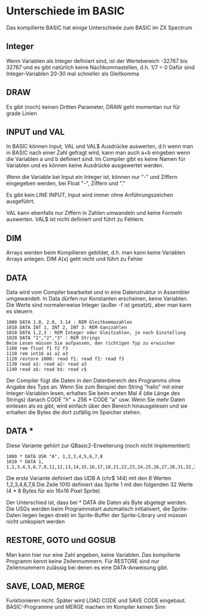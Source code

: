 # Unterschiede im BASIC
Das kompilierte BASIC hat einige Unterschiede zum BASIC im ZX Spectrum

## Integer
Wenn Variablen als Integer definiert sind, ist der Wertebereich -32767 bis 32767 und es gibt natürlich keine Nachkommastellen, d.h. 1/7 = 0
Dafür sind Integer-Variablen 20-30 mal schneller als Gleitkomma

## DRAW
Es gibt (noch) keinen Dritten Parameter, DRAW geht momentan nur für grade Linien

## INPUT und VAL
In BASIC können Input, VAL und VAL$ Ausdrücke auswerten, d.h wenn man in BASIC nach einer Zahl gefragt wird, kann man auch a+b eingeben wenn die Variablen a und b definiert sind.
Im Compiler gibt es keine Namen für Variablen und es können keine Ausdrücke ausgewertet werden.

Wenn die Variable bei Input ein Integer ist, können nur "-" und Ziffern eingegeben werden, bei Float "-", Ziffern und "."

Es gibt kein LINE INPUT, Input wird immer ohne Anführungszeichen ausgeführt.

VAL kann ebenfalls nur Ziffern in Zahlen umwandeln und keine Formeln auswerten.
VAL$ ist nicht definiert und führt zu Fehlern.

## DIM
Arrays werden beim Kompilieren gebildet, d.h. man kann keine Variablen Arrays anlegen. DIM A(x) geht nicht und führt zu Fehler

## DATA
Data wird vom Compiler bearbeitet und in eine Datenstruktur in Assembler umgewandelt. In Data dürfen nur Konstanten erscheinen, keine Variablen.
Die Werte sind normalerweise Integer (außer -f ist gesetzt), aber man kann es steuern
```
1000 DATA 1.0, 2.0, 3.14 : REM Gleitkommazahlen
1010 DATA INT 1, INT 2, INT 3: REM Ganzzahlen
1010 DATA 1,2,3 : REM Integer oder Gleitzahlen, je nach Einstellung
1020 DATA "1","2","3" : REM Strings
Beim Lesen müssen Sie aufpassen, den richtigen Typ zu erwischen
1100 rem float f1 f2 f3
1110 rem int16 a1 a2 a3
1120 restore 1000: read f1: read f2: read f3
1130 read a1: read a2: read a3
1140 read a$: read b$: read c$
```

Der Compiler fügt die Daten in den Datenbereich des Programms ohne Angabe des Typs an. Wenn Sie zum Beispiel den String "hallo" mit einer Integer-Variablen lesen, erhalten Sie beim ersten Mal 4 (die Länge des Strings) danach CODE "h" + 256 * CODE "a" usw.
Wenn Sie mehr Daten einlesen als es gibt, wird einfach über den Bereich hinausgelesen und sie erhalten die Bytes die dort zufällig im Speicher stehen.

## DATA *
Diese Variante gehört zur QBasic2-Erweiterung (noch nicht implementiert)
```
1000 * DATA USR "A", 1,2,3,4,5,6,7,8
1010 * DATA 1, 1,2,3,4,5,6,7,8,11,12,13,14,15,16,17,18,21,22,23,24,25,26,27,28,31,32,33,34,35,36,37,38
```

Die erste Variante definiert das UDB A (chr$ 144) mit den 8 Werten 1,2,3,4,6,7,8
Die Zeile 1010 definiert das Sprite 1 mit den folgenden 32 Werte (4 * 8 Bytes für ein 16x16 Pixel Sprite)

Der Unterschied ist, dass bei * DATA die Daten als Byte abgelegt werden. Die USGs werden beim Programmstart automatisch initialisiert, die Sprite-Daten liegen liegen direkt im Sprite-Buffer der Sprite-Library und müssen nicht umkopiert werden

## RESTORE, GOTO und GOSUB
Man kann hier nur eine Zahl angeben, keine Variablen. Das kompilierte Programm kennt keine Zeilennummern.
Für RESTORE sind nur Zeilennummern zulässig bei denen es eine DATA-Anweisung gibt.

## SAVE, LOAD, MERGE
Funktionieren nicht.
Später wird LOAD CODE und SAVE CODE eingebaut. BASIC-Programme und MERGE machen im Kompiler keinen Sinn
